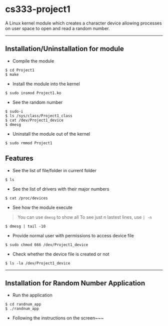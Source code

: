 # cs333-project1

A Linux kernel module which creates a character device allowing processes on user space to open and read a random number.

---

## Installation/Uninstallation for module

- Compile the module
```shell
$ cd Project1
$ make
```
- Install the module into the kernel
```shell
$ sudo insmod Project1.ko
```

- See the random number
```shell
$ sudo-i
$ ls /sys/class/Project1_class
$ cat /dev/Project1_device
$ dmesg
```

- Uninstall the module out of the kernel
```shell
$ sudo rmmod Project1
```

## Features
- See the list of file/folder in current folder
```shell
$ ls
```
- See the list of drivers with their major numbers
```shell
$ cat /proc/devices
```

- See how the module execute
> You can use `dmesg` to show all
> To see just n lastest lines, use `| -n`
```shell
$ dmesg | tail -10
```
- Provide normal user with permissions to access device file
```shell
$ sudo chmod 666 /dev/Project1_device
```

- Check whether the device file is created or not
```shell
$ ls -la /dev/Project1_device
```

--- 
## Installation for Random Number Application
- Run the application
```shell
$ cd randnum_app
$ ./randnum_app
```

- Following the instructions on the screen~~~
